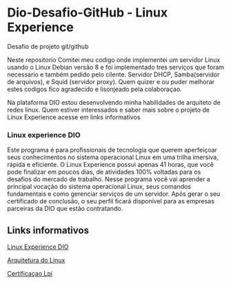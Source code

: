 # Dio-Desafio-GitHub - Linux Experience
Desafio de projeto git/github

Neste repositorio Comitei meu codigo onde implementei um servidor Linux usando o Linux Debian versão 8 e foi implementado tres serviços que foram necessario e também pedido pelo cilente.
Servidor DHCP, Samba(servidor de arquivos), e Squid (servidor proxy).
Quem quizer e ou puder melhorar estes codigos fico agradecido e lisonjeado pela colaboraçao.

Na plataforma DIO estou desenvolvendo minha habilidades de arquiteto de redes linux. 
Quem estiver interessados e saber mais sobre o projeto de Linux Experience acesse em links informativos
### Linux experience DIO
Este programa é para profissionais de tecnologia que querem aperfeiçoar seus conhecimentos no sistema operacional Linux em uma trilha imersiva, rápida e eficiente. O Linux Experience possui apenas 41 horas, que você pode finalizar em poucos dias, de atividades 100% voltadas para os desafios do mercado de trabalho.   Nesse programa você vai aprender a principal vocação do sistema operacional Linux, seus comandos fundamentais e como gerenciar serviços de um servidor.  Após gerar o seu certificado de conclusão, o seu perfil ficará disponível para as empresas parceiras da DIO que estão contratando.

## Links informativos
[Linux Experience DIO](https://web.dio.me/track/linux-experience)

[Arquitetura do Linux](https://www.portalgsti.com.br/2017/01/arquitetura-do-linux.html)

[Certificaçao Lpi](https://linuxsemfronteiras.com.br/certificacoes/lpic-1)
